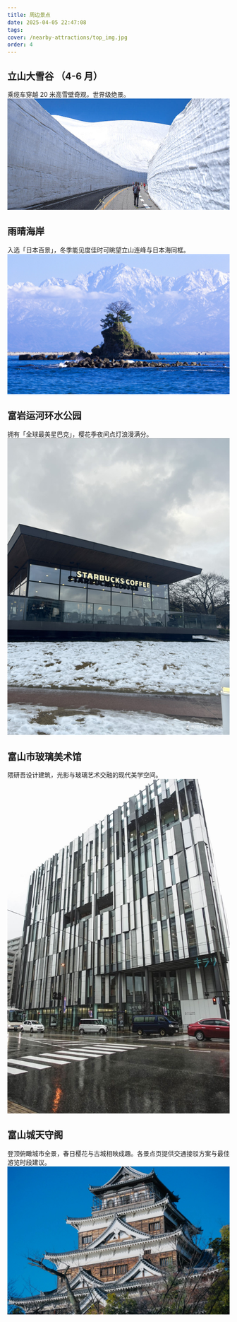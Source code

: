 ```yaml
---
title: 周边景点
date: 2025-04-05 22:47:08
tags:
cover: /nearby-attractions/top_img.jpg
order: 4
---
```


## 立山大雪谷 ​​（4-6 月）
乘缆车穿越 20 米高雪壁奇观，世界级绝景。
![立山大雪谷](/nearby-attractions/1.jpg)

## 雨晴海岸​​
入选「日本百景」，冬季能见度佳时可眺望立山连峰与日本海同框。
![雨晴海岸](/nearby-attractions/2.jpg)

## ​富岩运河环水公园
拥有「全球最美星巴克」，樱花季夜间点灯浪漫满分。
![富山最美星巴克](/nearby-attractions/3.jpg)

## ​富山市玻璃美术馆​​
隈研吾设计建筑，光影与玻璃艺术交融的现代美学空间。
![富山玻璃美术馆](/nearby-attractions/4.jpg)

## 富山城天守阁
登顶俯瞰城市全景，春日樱花与古城相映成趣。各景点页提供交通接驳方案与最佳游览时段建议。
![富山城天守阁](/nearby-attractions/5.jpg)